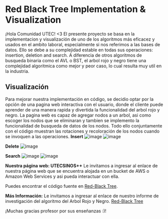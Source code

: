 # Red Black Tree Implementation & Visualization

¡Hola Comunidad UTEC! <3
El presente proyecto se basa en la implementacion y visualización de uno de los algoritmos más eficacez y usados en el ambito laboral, especialmente si nos referimos a las bases de datos. Ello se debe a su complejidad estable en todas sus operaciones: insertion, deletion and search. A diferencia de otros algoritmos de busqueda binaria como el AVL o BST, el arbol rojo y negro tiene una complejidad algoritmica como mejor y peor caso, lo cual resulta muy util en la industria. 


## Visualización 
Para mejorar nuestra implementación en código, se decidio optar por la opción de una pagina web interactiva con el usuario, donde el cliente puede aprender de una manera rapida y divertida la funcionalidad del arbol rojo y negro. La pagina web es capaz de agregar nodos a un arbol, asi como escoger los nodos que se eliminaran y tambien se implemento la funcionalidad de busqueda de datos de los nodos. Todo ello conjuntamente con el código muestran las rotaciones y recoloración de los nodos cuando se invoquen a las operaciones. 
**Insert**
![image](https://github.com/Auky216/RedBlackTreeVisualization/assets/91108632/7b904eea-a5dc-4773-9ed4-750101978a72)
![image](https://github.com/Auky216/RedBlackTreeVisualization/assets/91108632/a233a5a9-ab62-4465-8eef-c7ce711bdf31)

**Delete**
![image](https://github.com/Auky216/RedBlackTreeVisualization/assets/91108632/5509427f-5d2b-4479-aee2-e20f033dc8fc)

**Search**
![image](https://github.com/Auky216/RedBlackTreeVisualization/assets/91108632/53d496d3-b9ae-48a1-9312-a9a6bc9c8c44)
![image](https://github.com/Auky216/RedBlackTreeVisualization/assets/91108632/861dda5a-c449-429b-bd55-00628c831f48)


**Nuestra página web: UTECSINOS++**
Le invitamos a ingresar al enlace de nuestra página web que se encuentra alojada en un bucket de AWS o Amazon Web Services y asi pueda interactuar con ella.

Puedes encontrar el código fuente en [Red-Black Tree]([https://github.com/tu-usuario/tu-repositorio](http://redblacktreeproyect.s3-website-us-east-1.amazonaws.com/)http://redblacktreeproyect.s3-website-us-east-1.amazonaws.com/).


**Más Información:**
Le invitamos a ingresar al enlace de nuestro informe de investigación del algoritmo del Arbol Rojo y Negro.
[Red-Black Tree](https://www.overleaf.com/project/655156487b9fddbd5296115a)



¡Muchas gracias profesor por sus enseñanzas :)!
